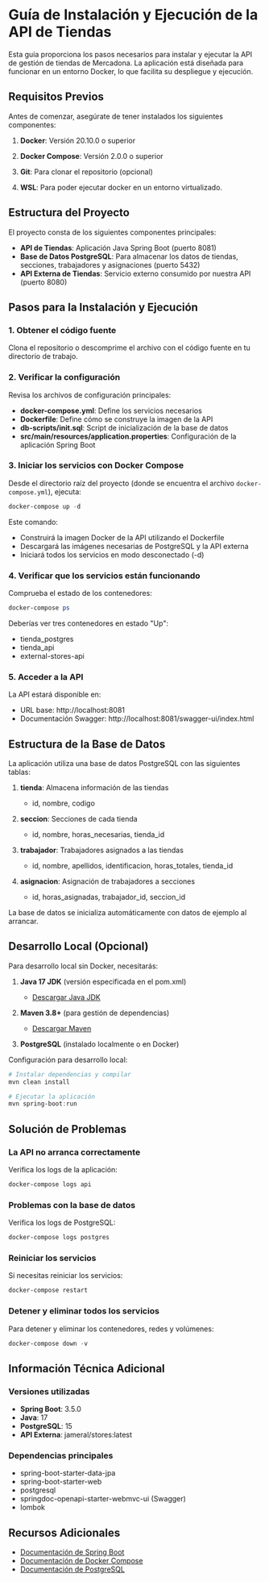 # Guía de Instalación y Ejecución de la API de Tiendas

Esta guía proporciona los pasos necesarios para instalar y ejecutar la API de gestión de tiendas de Mercadona. La aplicación está diseñada para funcionar en un entorno Docker, lo que facilita su despliegue y ejecución.

## Requisitos Previos

Antes de comenzar, asegúrate de tener instalados los siguientes componentes:

1. **Docker**: Versión 20.10.0 o superior

2. **Docker Compose**: Versión 2.0.0 o superior

3. **Git**: Para clonar el repositorio (opcional)

4. **WSL**: Para poder ejecutar docker en un entorno virtualizado.

## Estructura del Proyecto

El proyecto consta de los siguientes componentes principales:

- **API de Tiendas**: Aplicación Java Spring Boot (puerto 8081)
- **Base de Datos PostgreSQL**: Para almacenar los datos de tiendas, secciones, trabajadores y asignaciones (puerto 5432)
- **API Externa de Tiendas**: Servicio externo consumido por nuestra API (puerto 8080)

## Pasos para la Instalación y Ejecución

### 1. Obtener el código fuente

Clona el repositorio o descomprime el archivo con el código fuente en tu directorio de trabajo.

### 2. Verificar la configuración

Revisa los archivos de configuración principales:

- **docker-compose.yml**: Define los servicios necesarios
- **Dockerfile**: Define cómo se construye la imagen de la API
- **db-scripts/init.sql**: Script de inicialización de la base de datos
- **src/main/resources/application.properties**: Configuración de la aplicación Spring Boot

### 3. Iniciar los servicios con Docker Compose

Desde el directorio raíz del proyecto (donde se encuentra el archivo `docker-compose.yml`), ejecuta:

```powershell
docker-compose up -d
```

Este comando:

- Construirá la imagen Docker de la API utilizando el Dockerfile
- Descargará las imágenes necesarias de PostgreSQL y la API externa
- Iniciará todos los servicios en modo desconectado (-d)

### 4. Verificar que los servicios están funcionando

Comprueba el estado de los contenedores:

```powershell
docker-compose ps
```

Deberías ver tres contenedores en estado "Up":

- tienda_postgres
- tienda_api
- external-stores-api

### 5. Acceder a la API

La API estará disponible en:

- URL base: http://localhost:8081
- Documentación Swagger: http://localhost:8081/swagger-ui/index.html

## Estructura de la Base de Datos

La aplicación utiliza una base de datos PostgreSQL con las siguientes tablas:

1. **tienda**: Almacena información de las tiendas

   - id, nombre, codigo

2. **seccion**: Secciones de cada tienda

   - id, nombre, horas_necesarias, tienda_id

3. **trabajador**: Trabajadores asignados a las tiendas

   - id, nombre, apellidos, identificacion, horas_totales, tienda_id

4. **asignacion**: Asignación de trabajadores a secciones
   - id, horas_asignadas, trabajador_id, seccion_id

La base de datos se inicializa automáticamente con datos de ejemplo al arrancar.

## Desarrollo Local (Opcional)

Para desarrollo local sin Docker, necesitarás:

1. **Java 17 JDK** (versión especificada en el pom.xml)

   - [Descargar Java JDK](https://adoptium.net/)

2. **Maven 3.8+** (para gestión de dependencias)

   - [Descargar Maven](https://maven.apache.org/download.cgi)

3. **PostgreSQL** (instalado localmente o en Docker)

Configuración para desarrollo local:

```powershell
# Instalar dependencias y compilar
mvn clean install

# Ejecutar la aplicación
mvn spring-boot:run
```

## Solución de Problemas

### La API no arranca correctamente

Verifica los logs de la aplicación:

```powershell
docker-compose logs api
```

### Problemas con la base de datos

Verifica los logs de PostgreSQL:

```powershell
docker-compose logs postgres
```

### Reiniciar los servicios

Si necesitas reiniciar los servicios:

```powershell
docker-compose restart
```

### Detener y eliminar todos los servicios

Para detener y eliminar los contenedores, redes y volúmenes:

```powershell
docker-compose down -v
```

## Información Técnica Adicional

### Versiones utilizadas

- **Spring Boot**: 3.5.0
- **Java**: 17
- **PostgreSQL**: 15
- **API Externa**: jameral/stores:latest

### Dependencias principales

- spring-boot-starter-data-jpa
- spring-boot-starter-web
- postgresql
- springdoc-openapi-starter-webmvc-ui (Swagger)
- lombok

## Recursos Adicionales

- [Documentación de Spring Boot](https://docs.spring.io/spring-boot/docs/current/reference/html/)
- [Documentación de Docker Compose](https://docs.docker.com/compose/)
- [Documentación de PostgreSQL](https://www.postgresql.org/docs/)
